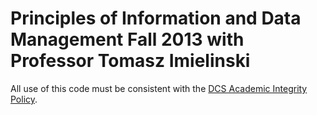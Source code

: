 Principles of Information and Data Management Fall 2013 with Professor Tomasz Imielinski
========================================================================================

All use of this code must be consistent with the [DCS Academic Integrity Policy](http://www.cs.rutgers.edu/policies/academicintegrity/index.php).